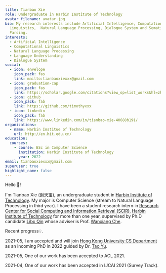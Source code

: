```yaml
---
title: Tianbao Xie
role: Undergraduate in Harbin Institute of Technology
avatar_filename: avatar.jpg
bio: My research interests include Artificial Intelligence, Computational
  Linguistics,  Natural Language Processing, Dialogue System and Sematic
  Parsing.
interests:
  - Artificial Intelligence
  - Computational Linguistics
  - Natural Language Processing
  - Language Understanding 
  - Dialogue System
social:
  - icon: envelope
    icon_pack: fas
    link: mailto:tianbaoxiexxx@gmail.com
  - icon: graduation-cap
    icon_pack: fas
    link: https://scholar.google.com/citations?view_op=list_works&hl=zh-CN&user=8sdGK_0AAAAJ
  - icon: github
    icon_pack: fab
    link: https://github.com/timothyxxx
  - icon: linkedin
    icon_pack: fab
    link: https://www.linkedin.com/in/tianbao-xie-40688b191/
organizations:
  - name: Harbin Institue of Technology
    url: http://en.hit.edu.cn/
education:
  courses:
    - course: BSc in Computer Science
      institution: Harbin Institute of Technology
      year: 2022
email: tianbaoxiexxx@gmail.com
superuser: true
highlight_name: false
---
```

Hello 🤗! 

I'm Tianbao Xie (谢天宝), an undergraduate student in [Harbin Institute of Technology](http://en.hit.edu.cn/). 
My major is Computer Science (stream to Natural Language Processing in third year). 
I have been a student research intern in [Research Center for Social Computing and Information Retrieval (SCIR)](http://ir.hit.edu.cn/), [Harbin Institute of Technology](http://en.hit.edu.cn/) for more than one year, 
supervised by Ph.D candidate [Libo Qin](http://ir.hit.edu.cn/~lbqin/) whose adviser is Prof. [Wanxiang Che](http://ir.hit.edu.cn/~car/). 

Recent progress💡.

2021-05, I am accepted and will join [Hong Kong University CS Department](https://www.cs.hku.hk/) as an incoming PhD in 2022 guided by Dr. [Tao Yu](https://taoyds.github.io/).

2021-05, One of our work has been accepted to ACL 2021.

2021-04, One of our work has been accepted in IJCAI 2021 (Survey Track). 


